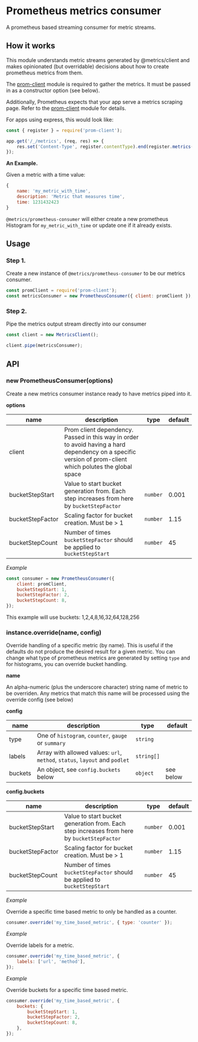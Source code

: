 # Prometheus metrics consumer

A prometheus based streaming consumer for metric streams.

## How it works

This module understands metric streams generated by @metrics/client and makes
opinionated (but overridable) decisions about how to create prometheus metrics from
them.

The [prom-client](https://github.com/siimon/prom-client) module is required to gather the metrics. It must
be passed in as a constructor option (see below).

Additionally, Prometheus expects that your app serve a metrics scraping page.
Refer to the [prom-client](https://github.com/siimon/prom-client) module for details.

For apps using express, this would look like:

```js
const { register } = require('prom-client');

app.get('/_/metrics', (req, res) => {
    res.set('Content-Type', register.contentType).end(register.metrics());
});
```

**An Example.**

Given a metric with a time value:

```js
{
    name: 'my_metric_with_time',
    description: 'Metric that measures time',
    time: 1231432423
}
```

`@metrics/prometheus-consumer` will either create a new prometheus Histogram for
`my_metric_with_time` or update one if it already exists.

## Usage

### Step 1.

Create a new instance of `@metrics/prometheus-consumer` to be our metrics consumer.

```js
const promClient = require('prom-client');
const metricsConsumer = new PrometheusConsumer({ client: promClient });
```

### Step 2.

Pipe the metrics output stream directly into our consumer

```js
const client = new MetricsClient();

client.pipe(metricsConsumer);
```

## API

### new PrometheusConsumer(options)

Create a new metrics consumer instance ready to have metrics piped into it.

**options**

| name             | description                                                                                                                                               | type     | default |
| ---------------- | --------------------------------------------------------------------------------------------------------------------------------------------------------- | -------- | ------- |
| client           | Prom client dependency. Passed in this way in order to avoid having a hard dependency on a specific version of prom-client which polutes the global space |
| bucketStepStart  | Value to start bucket generation from. Each step increases from here by `bucketStepFactor`                                                                | `number` | 0.001   |
| bucketStepFactor | Scaling factor for bucket creation. Must be > 1                                                                                                           | `number` | 1.15    |
| bucketStepCount  | Number of times `bucketStepFactor` should be applied to `bucketStepStart`                                                                                 | `number` | 45      |

_Example_

```js
const consumer = new PrometheusConsumer({
    client: promClient,
    bucketStepStart: 1,
    bucketStepFactor: 2,
    bucketStepCount: 8,
});
```

This example will use buckets: 1,2,4,8,16,32,64,128,256

### instance.override(name, config)

Override handling of a specific metric (by name). This is useful if the defaults
do not produce the desired result for a given metric. You can change what type
of prometheus metrics are generated by setting `type` and for histograms, you
can override bucket handling.

**name**

An alpha-numeric (plus the underscore character) string name of metric to be
overriden. Any metrics that match this name will be processed using the override
config (see below)

**config**

| name    | description                                                                 | type       | default   |
| ------- | --------------------------------------------------------------------------- | ---------- | --------- |
| type    | One of `histogram`, `counter`, `gauge` or `summary`                         | `string`   |           |
| labels  | Array with allowed values: `url`, `method`, `status`, `layout` and `podlet` | `string[]` |           |
| buckets | An object, see `config.buckets` below                                       | `object`   | see below |

**config.buckets**

| name             | description                                                                                | type     | default |
| ---------------- | ------------------------------------------------------------------------------------------ | -------- | ------- |
| bucketStepStart  | Value to start bucket generation from. Each step increases from here by `bucketStepFactor` | `number` | 0.001   |
| bucketStepFactor | Scaling factor for bucket creation. Must be > 1                                            | `number` | 1.15    |
| bucketStepCount  | Number of times `bucketStepFactor` should be applied to `bucketStepStart`                  | `number` | 45      |

_Example_

Override a specific time based metric to only be handled as a counter.

```js
consumer.override('my_time_based_metric', { type: 'counter' });
```

_Example_

Override labels for a metric.

```js
consumer.override('my_time_based_metric', {
    labels: ['url', 'method'],
});
```

_Example_

Override buckets for a specific time based metric.

```js
consumer.override('my_time_based_metric', {
    buckets: {
        bucketStepStart: 1,
        bucketStepFactor: 2,
        bucketStepCount: 8,
    },
});
```
